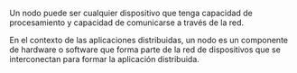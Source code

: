 Un nodo puede ser cualquier dispositivo que tenga capacidad de procesamiento y capacidad de comunicarse a través de la red.

En el contexto de las aplicaciones distribuidas, un nodo es un componente de hardware o software que forma parte de la red de dispositivos que se interconectan para formar la aplicación distribuida.
